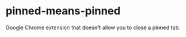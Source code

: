 pinned-means-pinned
==================

Google Chrome extension that doesn't allow you to close a pinned tab.
